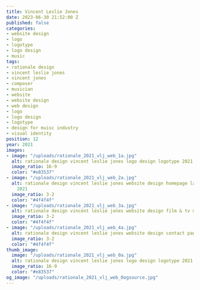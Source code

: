 ```yaml
---
title: Vincent Leslie Jones
date: 2023-06-30 21:52:00 Z
published: false
categories:
- website design
- logo
- logotype
- logo design
- music
tags:
- rationale design
- vincent leslie jones
- vincent jones
- composer
- musician
- website
- website design
- web design
- logo
- logo design
- logotype
- design for muisc industry
- visual identity
position: 12
year: 2021
images:
- image: "/uploads/rationale_2021_vlj_web_1a.jpg"
  alt: rationale design vincent leslie jones logo design logotype 2021
  image_ratio: 16-9
  color: "#e83537"
- image: "/uploads/rationale_2021_vlj_web_2a.jpg"
  alt: rationale design vincent leslie jones website design homepage landing page
    2021
  image_ratio: 3-2
  color: "#4f4f4f"
- image: "/uploads/rationale_2021_vlj_web_3a.jpg"
  alt: rationale design vincent leslie jones website design film & tv music 2021
  image_ratio: 3-2
  color: "#4f4f4f"
- image: "/uploads/rationale_2021_vlj_web_4a.jpg"
  alt: rationale design vincent leslie jones website design contact page 2021
  image_ratio: 3-2
  color: "#4f4f4f"
thumb_image:
  image: "/uploads/rationale_2021_vlj_web_0a.jpg"
  alt: rationale design vincent leslie jones logo design logotype 2021
  image_ratio: 16-9
  color: "#e83537"
og_image: "/uploads/rationale_2021_vlj_web_0ogsource.jpg"
---
```


